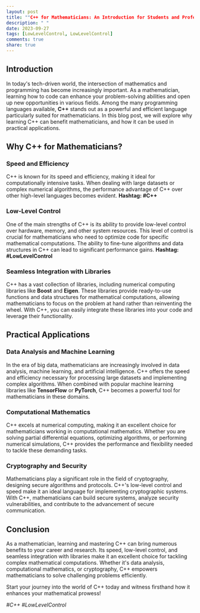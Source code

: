 ```yaml
---
layout: post
title: ""C++ for Mathematicians: An Introduction for Students and Professionals" by Edward Scheinerman"
description: " "
date: 2023-09-27
tags: [LowLevelControl, LowLevelControl]
comments: true
share: true
---
```


## Introduction

In today's tech-driven world, the intersection of mathematics and programming has become increasingly important. As a mathematician, learning how to code can enhance your problem-solving abilities and open up new opportunities in various fields. Among the many programming languages available, **C++** stands out as a powerful and efficient language particularly suited for mathematicians. In this blog post, we will explore why learning C++ can benefit mathematicians, and how it can be used in practical applications.

## Why C++ for Mathematicians?

### Speed and Efficiency

C++ is known for its speed and efficiency, making it ideal for computationally intensive tasks. When dealing with large datasets or complex numerical algorithms, the performance advantage of C++ over other high-level languages becomes evident. **Hashtag: #C++**

### Low-Level Control

One of the main strengths of C++ is its ability to provide low-level control over hardware, memory, and other system resources. This level of control is crucial for mathematicians who need to optimize code for specific mathematical computations. The ability to fine-tune algorithms and data structures in C++ can lead to significant performance gains. **Hashtag: #LowLevelControl**

### Seamless Integration with Libraries

C++ has a vast collection of libraries, including numerical computing libraries like **Boost** and **Eigen**. These libraries provide ready-to-use functions and data structures for mathematical computations, allowing mathematicians to focus on the problem at hand rather than reinventing the wheel. With C++, you can easily integrate these libraries into your code and leverage their functionality. 

## Practical Applications

### Data Analysis and Machine Learning

In the era of big data, mathematicians are increasingly involved in data analysis, machine learning, and artificial intelligence. C++ offers the speed and efficiency necessary for processing large datasets and implementing complex algorithms. When combined with popular machine learning libraries like **TensorFlow** or **PyTorch**, C++ becomes a powerful tool for mathematicians in these domains.

### Computational Mathematics

C++ excels at numerical computing, making it an excellent choice for mathematicians working in computational mathematics. Whether you are solving partial differential equations, optimizing algorithms, or performing numerical simulations, C++ provides the performance and flexibility needed to tackle these demanding tasks.

### Cryptography and Security

Mathematicians play a significant role in the field of cryptography, designing secure algorithms and protocols. C++'s low-level control and speed make it an ideal language for implementing cryptographic systems. With C++, mathematicians can build secure systems, analyze security vulnerabilities, and contribute to the advancement of secure communication.

## Conclusion

As a mathematician, learning and mastering C++ can bring numerous benefits to your career and research. Its speed, low-level control, and seamless integration with libraries make it an excellent choice for tackling complex mathematical computations. Whether it's data analysis, computational mathematics, or cryptography, C++ empowers mathematicians to solve challenging problems efficiently.

Start your journey into the world of C++ today and witness firsthand how it enhances your mathematical prowess!

*#C++ #LowLevelControl*